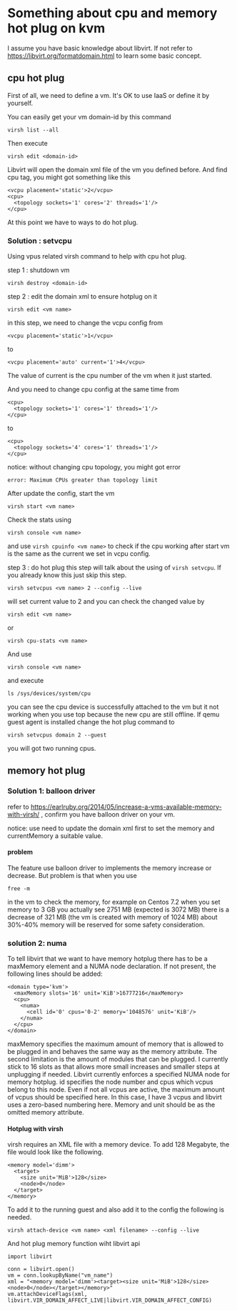 # Something about cpu and memory hot plug on kvm

I assume you have basic knowledge about libvirt. If not refer to https://libvirt.org/formatdomain.html to learn some basic concept.

cpu hot plug
---------
First of all, we need to define a vm. It's OK to use IaaS or define it by yourself. 

You can easily get your vm domain-id by this command
```
virsh list --all
```
Then execute 
```
virsh edit <domain-id>
```
Libvirt will open the domain xml file of the vm you defined before. And find cpu tag, you might got something like this
```
<vcpu placement='static'>2</vcpu>
<cpu>
  <topology sockets='1' cores='2' threads='1'/>
</cpu>
```
At this point we have to ways to do hot plug.

### Solution : setvcpu
Using vpus related virsh command to help with cpu hot plug. 

step 1 : shutdown vm
```
virsh destroy <domain-id>
```

step 2 : edit the domain xml to ensure hotplug on it
```
virsh edit <vm name>
```
in this step, we need to change the vcpu config from
```
<vcpu placement='static'>1</vcpu>
```
to 
```
<vcpu placement='auto' current='1'>4</vcpu>
```
The value of current is the cpu number of the vm when it just started.

And you need to change cpu config at the same time from 
```
<cpu>
  <topology sockets='1' cores='1' threads='1'/>
</cpu>
```
to
```
<cpu>
  <topology sockets='4' cores='1' threads='1'/>
</cpu>
```
notice: without changing cpu topology, you might got error
```
error: Maximum CPUs greater than topology limit
```
After update the config, start the vm
```
virsh start <vm name>
```
Check the stats using 
```
virsh console <vm name>
```
and use `virsh cpuinfo <vm name>` to check if the cpu working after start vm is the same as the current we set in vcpu config.

step 3 : do hot plug
this step will talk about the using of `virsh setvcpu`. If you already know this just skip this step.
```
virsh setvcpus <vm name> 2 --config --live
```
will set current value to 2 and you can check the changed value by
```
virsh edit <vm name> 
```
or 
```
virsh cpu-stats <vm name>
```
And use 
```
virsh console <vm name> 
```
and execute
```
ls /sys/devices/system/cpu
```
you can see the cpu device is successfully attached to the vm but it not working when you use top because the new cpu are still offline.
If qemu guest agent is installed change the hot plug command to
```
virsh setvcpus domain 2 --guest  
```
you will got two running cpus.

memory hot plug
---------
### Solution 1: balloon driver
refer to https://earlruby.org/2014/05/increase-a-vms-available-memory-with-virsh/ , confirm you have balloon driver on your vm.

notice: use need to update the domain xml first to set the 
memory and currentMemory a suitable value. 

#### problem
The feature use balloon driver to implements the memory increase or decrease. But problem is that when you use 
```
free -m 
```
in the vm to check the memory, for example on Centos 7.2 when you set memory to 3 GB you actually see 2751 MB  (expected is 3072 MB) there is a decrease of 321 MB (the vm is created with memory of 1024 MB)  about 30%-40% memory will be reserved for some safety consideration.

### solution 2: numa
To tell libvirt that we want to have memory hotplug there has to be a maxMemory element and a NUMA node declaration. If not present, the following lines should be added:
```
<domain type='kvm'>
  <maxMemory slots='16' unit='KiB'>16777216</maxMemory>
  <cpu>
    <numa>
      <cell id='0' cpus='0-2' memory='1048576' unit='KiB'/>
    </numa>
  </cpu>
</domain>
```
maxMemory specifies the maximum amount of memory that is allowed to be plugged in and behaves the same way as the memory attribute.
The second limitation is the amount of modules that can be plugged. I currently stick to 16 slots as that allows more small increases and smaller steps at unplugging if needed. 
Libvirt currently enforces a specified NUMA node for memory hotplug. id specifies the node number and cpus which vcpus belong to this node. Even if not all vcpus are active, the maximum amount of vcpus should be specified here. 
In this case, I have 3 vcpus and libvirt uses a zero-based numbering here. Memory and unit should be as the omitted memory attribute.

#### Hotplug with virsh
virsh requires an XML file with a memory device. To add 128 Megabyte, the file would look like the following.
```
<memory model='dimm'>
  <target>
    <size unit='MiB'>128</size>
    <node>0</node>
  </target>
</memory>
```
To add it to the running guest and also add it to the config the following is needed.
```
virsh attach-device <vm name> <xml filename> --config --live
```
And hot plug memory function wiht libvirt api 
```
import libvirt

conn = libvirt.open()
vm = conn.lookupByName("vm_name")
xml = "<memory model='dimm'><target><size unit='MiB'>128</size><node>0</node></target></memory>"
vm.attachDeviceFlags(xml,
libvirt.VIR_DOMAIN_AFFECT_LIVE|libvirt.VIR_DOMAIN_AFFECT_CONFIG)
```

[1]: https://www.ibm.com/developerworks/library/l-vCPU-hotplug-using-libvirt-trs/index.html
[2]: https://medium.com/@juergen_thomann/memory-hotplug-with-qemu-kvm-and-libvirt-558f1c635972
[3]: https://earlruby.org/2014/05/increase-a-vms-available-memory-with-virsh/
[4]: https://github.com/zstackio/zstack-utility/blob/master/kvmagent/kvmagent/plugins/vm_plugin.py
